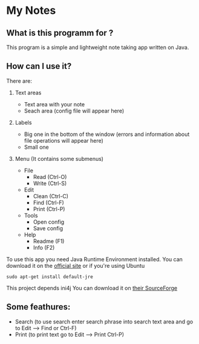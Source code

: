 My Notes
===

What is this programm for ?
---
This program is a simple and lightweight note taking app written on Java.

How can I use it?
---
There are:

1. Text areas

    * Text area with your note
    * Seach area (config file will appear here)

2. Labels

    * Big one in the bottom of the window (errors and information about file operations will appear here)
    * Small one 

3. Menu (It contains some submenus)

    * File
        * Read (Ctrl-O)
        * Write (Ctrl-S)
    * Edit
        * Clean (Ctrl-C)
        * Find (Ctrl-F)
        * Print (Ctrl-P)
    * Tools
        * Open config
        * Save config
    * Help
        * Readme (F1)
        * Info (F2)

To use this app you need Java Runtime Environment installed. You can download it on the [official site](https://java.com/ru/download/) or if you're using Ubuntu 

`sudo apt-get install default-jre`

This project depends ini4j You can download it on [their SourceForge](http://ini4j.sourceforge.net/)

Some feathures:
---

* Search (to use search enter search phrase into search text area and go to Edit --> Find or Ctrl-F)
* Print (to print text go to Edit --> Print Ctrl-P)
    
